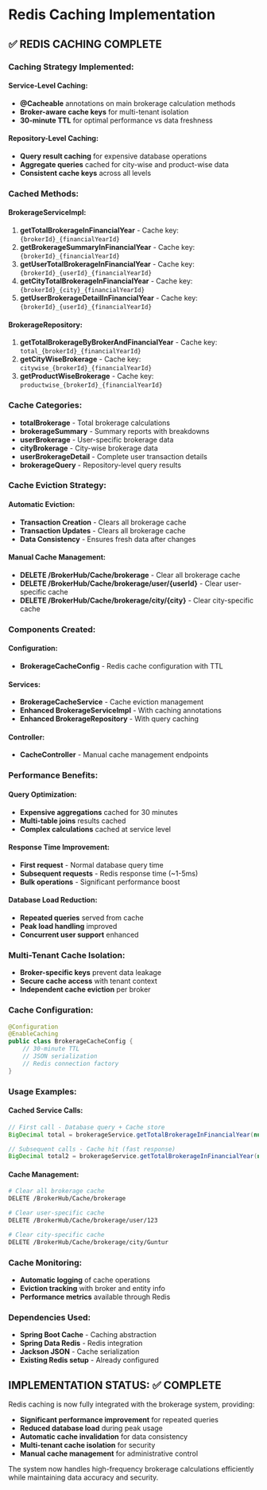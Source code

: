 # Redis Caching Implementation

## ✅ **REDIS CACHING COMPLETE**

### **Caching Strategy Implemented:**

#### **Service-Level Caching:**
- **@Cacheable** annotations on main brokerage calculation methods
- **Broker-aware cache keys** for multi-tenant isolation
- **30-minute TTL** for optimal performance vs data freshness

#### **Repository-Level Caching:**
- **Query result caching** for expensive database operations
- **Aggregate queries** cached for city-wise and product-wise data
- **Consistent cache keys** across all levels

### **Cached Methods:**

#### **BrokerageServiceImpl:**
1. **getTotalBrokerageInFinancialYear** - Cache key: `{brokerId}_{financialYearId}`
2. **getBrokerageSummaryInFinancialYear** - Cache key: `{brokerId}_{financialYearId}`
3. **getUserTotalBrokerageInFinancialYear** - Cache key: `{brokerId}_{userId}_{financialYearId}`
4. **getCityTotalBrokerageInFinancialYear** - Cache key: `{brokerId}_{city}_{financialYearId}`
5. **getUserBrokerageDetailInFinancialYear** - Cache key: `{brokerId}_{userId}_{financialYearId}`

#### **BrokerageRepository:**
1. **getTotalBrokerageByBrokerAndFinancialYear** - Cache key: `total_{brokerId}_{financialYearId}`
2. **getCityWiseBrokerage** - Cache key: `citywise_{brokerId}_{financialYearId}`
3. **getProductWiseBrokerage** - Cache key: `productwise_{brokerId}_{financialYearId}`

### **Cache Categories:**
- **totalBrokerage** - Total brokerage calculations
- **brokerageSummary** - Summary reports with breakdowns
- **userBrokerage** - User-specific brokerage data
- **cityBrokerage** - City-wise brokerage data
- **userBrokerageDetail** - Complete user transaction details
- **brokerageQuery** - Repository-level query results

### **Cache Eviction Strategy:**

#### **Automatic Eviction:**
- **Transaction Creation** - Clears all brokerage cache
- **Transaction Updates** - Clears all brokerage cache
- **Data Consistency** - Ensures fresh data after changes

#### **Manual Cache Management:**
- **DELETE /BrokerHub/Cache/brokerage** - Clear all brokerage cache
- **DELETE /BrokerHub/Cache/brokerage/user/{userId}** - Clear user-specific cache
- **DELETE /BrokerHub/Cache/brokerage/city/{city}** - Clear city-specific cache

### **Components Created:**

#### **Configuration:**
- **BrokerageCacheConfig** - Redis cache configuration with TTL

#### **Services:**
- **BrokerageCacheService** - Cache eviction management
- **Enhanced BrokerageServiceImpl** - With caching annotations
- **Enhanced BrokerageRepository** - With query caching

#### **Controller:**
- **CacheController** - Manual cache management endpoints

### **Performance Benefits:**

#### **Query Optimization:**
- **Expensive aggregations** cached for 30 minutes
- **Multi-table joins** results cached
- **Complex calculations** cached at service level

#### **Response Time Improvement:**
- **First request** - Normal database query time
- **Subsequent requests** - Redis response time (~1-5ms)
- **Bulk operations** - Significant performance boost

#### **Database Load Reduction:**
- **Repeated queries** served from cache
- **Peak load handling** improved
- **Concurrent user support** enhanced

### **Multi-Tenant Cache Isolation:**
- **Broker-specific keys** prevent data leakage
- **Secure cache access** with tenant context
- **Independent cache eviction** per broker

### **Cache Configuration:**
```java
@Configuration
@EnableCaching
public class BrokerageCacheConfig {
    // 30-minute TTL
    // JSON serialization
    // Redis connection factory
}
```

### **Usage Examples:**

#### **Cached Service Calls:**
```java
// First call - Database query + Cache store
BigDecimal total = brokerageService.getTotalBrokerageInFinancialYear(null, 1L);

// Subsequent calls - Cache hit (fast response)
BigDecimal total2 = brokerageService.getTotalBrokerageInFinancialYear(null, 1L);
```

#### **Cache Management:**
```bash
# Clear all brokerage cache
DELETE /BrokerHub/Cache/brokerage

# Clear user-specific cache
DELETE /BrokerHub/Cache/brokerage/user/123

# Clear city-specific cache
DELETE /BrokerHub/Cache/brokerage/city/Guntur
```

### **Cache Monitoring:**
- **Automatic logging** of cache operations
- **Eviction tracking** with broker and entity info
- **Performance metrics** available through Redis

### **Dependencies Used:**
- **Spring Boot Cache** - Caching abstraction
- **Spring Data Redis** - Redis integration
- **Jackson JSON** - Cache serialization
- **Existing Redis setup** - Already configured

## **IMPLEMENTATION STATUS: ✅ COMPLETE**

Redis caching is now fully integrated with the brokerage system, providing:
- **Significant performance improvement** for repeated queries
- **Reduced database load** during peak usage
- **Automatic cache invalidation** for data consistency
- **Multi-tenant cache isolation** for security
- **Manual cache management** for administrative control

The system now handles high-frequency brokerage calculations efficiently while maintaining data accuracy and security.